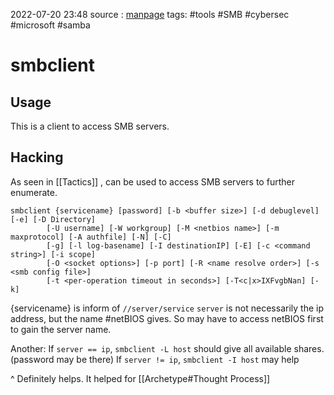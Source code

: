 2022-07-20 23:48
source : [manpage]()
tags: #tools #SMB #cybersec #microsoft #samba

# smbclient

## Usage

This is a client to access SMB servers. 

## Hacking 

As seen in [[Tactics]] , can be used to access SMB servers to further enumerate.

```
smbclient {servicename} [password] [-b <buffer size>] [-d debuglevel] [-e] [-D Directory]
        [-U username] [-W workgroup] [-M <netbios name>] [-m maxprotocol] [-A authfile] [-N] [-C]
        [-g] [-l log-basename] [-I destinationIP] [-E] [-c <command string>] [-i scope]
        [-O <socket options>] [-p port] [-R <name resolve order>] [-s <smb config file>]
        [-t <per-operation timeout in seconds>] [-T<c|x>IXFvgbNan] [-k]
```

{servicename} is inform of `//server/service` `server` is not necessarily the ip address, but the name #netBIOS gives. So may have to access netBIOS first to gain the server name.

Another: If `server == ip`, `smbclient -L host` should give all available shares. (password may be there) If `server != ip`, `smbclient -I host` may help

^ Definitely helps. It helped for [[Archetype#Thought Process]]
